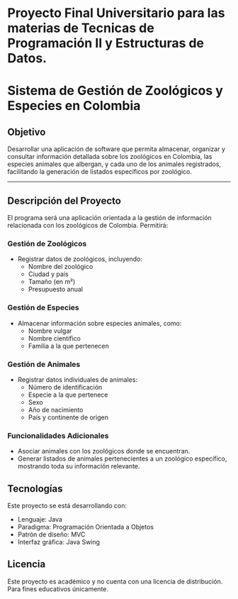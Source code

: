 # Proyecto Final Universitario para las materias de Tecnicas de Programación II y Estructuras de Datos.

# Sistema de Gestión de Zoológicos y Especies en Colombia

## Objetivo

Desarrollar una aplicación de software que permita almacenar, organizar y consultar información detallada sobre los zoológicos en Colombia, las especies animales que albergan, y cada uno de los animales registrados, facilitando la generación de listados específicos por zoológico.

---

## Descripción del Proyecto

El programa será una aplicación orientada a la gestión de información relacionada con los zoológicos de Colombia. Permitirá:

### Gestión de Zoológicos

- Registrar datos de zoológicos, incluyendo:
  - Nombre del zoológico
  - Ciudad y país
  - Tamaño (en m²)
  - Presupuesto anual

### Gestión de Especies

- Almacenar información sobre especies animales, como:
  - Nombre vulgar
  - Nombre científico
  - Familia a la que pertenecen

### Gestión de Animales

- Registrar datos individuales de animales:
  - Número de identificación
  - Especie a la que pertenece
  - Sexo
  - Año de nacimiento
  - País y continente de origen

### Funcionalidades Adicionales

- Asociar animales con los zoológicos donde se encuentran.
- Generar listados de animales pertenecientes a un zoológico específico, mostrando toda su información relevante.

## Tecnologías

Este proyecto se está desarrollando con:

- Lenguaje: Java
- Paradigma: Programación Orientada a Objetos
- Patrón de diseño: MVC
- Interfaz gráfica: Java Swing

## Licencia

Este proyecto es académico y no cuenta con una licencia de distribución. Para fines educativos únicamente.
